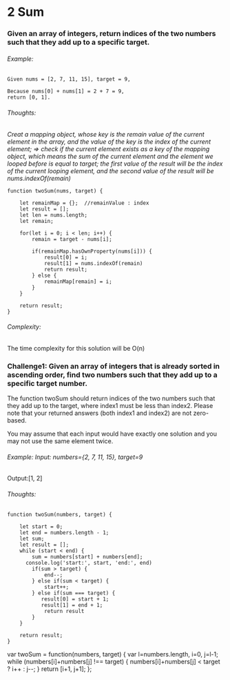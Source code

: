# 2 Sum

### Given an array of integers, return indices of the two numbers such that they add up to a specific target.


###### Example:

```
Given nums = [2, 7, 11, 15], target = 9,

Because nums[0] + nums[1] = 2 + 7 = 9,
return [0, 1].
```

###### Thoughts:
*Creat a mapping object, whose key is the remain value of the current element in the array, and the value of the key is the index of the current element; => check if the current element exists as a key of the mapping object, which means the sum of the current element and the element we looped before is equal to target; the first value of the result will be the index of the current looping element, and the second value of the result will be nums.indexOf(remain)*

```
function twoSum(nums, target) {

	let remainMap = {};  //remainValue : index 
	let result = [];
	let len = nums.length;
	let remain;

	for(let i = 0; i < len; i++) {
		remain = target - nums[i];

		if(remainMap.hasOwnProperty(nums[i])) {
			result[0] = i;
			result[1] = nums.indexOf(remain)
			return result;
		} else {
			remainMap[remain] = i;
		}
	}

	return result;
}
```

###### Complexity:
The time complexity for this solution will be O(n)


### Challenge1: Given an array of integers that is already sorted in ascending order, find two numbers such that they add up to a specific target number.

The function twoSum should return indices of the two numbers such that they add up to the target, where index1 must be less than index2. Please note that your returned answers (both index1 and index2) are not zero-based.

You may assume that each input would have exactly one solution and you may not use the same element twice.

###### Example: Input: numbers={2, 7, 11, 15}, target=9
Output:[1, 2]

###### Thoughts: 

```
function twoSum(numbers, target) {

    let start = 0;
    let end = numbers.length - 1;
    let sum;
    let result = [];
    while (start < end) {
        sum = numbers[start] + numbers[end];
      console.log('start:', start, 'end:', end)
        if(sum > target) {
            end--;
        } else if(sum < target) {
            start++;
        } else if(sum === target) {
           result[0] = start + 1;
           result[1] = end + 1;
            return result
        }
    }
    
    return result;
}

```
var twoSum = function(numbers, target) {
  var l=numbers.length, i=0, j=l-1;
  while (numbers[i]+numbers[j] !== target) {
    numbers[i]+numbers[j] < target ? i++ : j--;
  }
  return [i+1, j+1];
};

```



